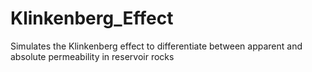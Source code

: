 # Klinkenberg_Effect
Simulates the Klinkenberg effect to differentiate between apparent and absolute permeability in reservoir rocks
